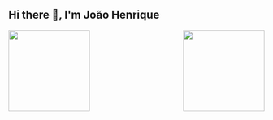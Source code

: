 ## Hi there 👋, I'm João Henrique

<div align="center">
  <a href="https://github.com/joaohgp-dev">
    <img height=160 align="right" src="https://github-readme-stats.vercel.app/api?username=joaohgp-dev&show_icons=true&theme=gotham" />
  </a>
  <a href="https://github.com/joaohgp-dev/convoychat">
    <img height=160 align="left" src="https://github-readme-stats.vercel.app/api/top-langs/?username=joaohgp-dev&size_weight=0.5&count_weight=0.5&theme=gotham&layout=compact&card_width=320" />
  </a>
</div>
